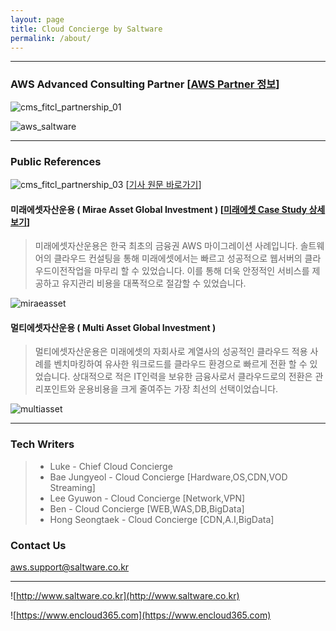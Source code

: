 ```yaml
---
layout: page
title: Cloud Concierge by Saltware
permalink: /about/
---
```

***

### AWS Advanced Consulting Partner [[AWS Partner 정보](https://aws.amazon.com/ko/partners/find/partnerdetails/?n=Saltware&id=001E000000xHZ4MIAW#psf-solutions)]
![cms_fitcl_partnership_01](https://user-images.githubusercontent.com/30482872/29053412-f0a528ca-7c2a-11e7-93d1-94664b2058fb.gif)

![aws_saltware](https://user-images.githubusercontent.com/29446742/29101274-1395a942-7cec-11e7-814d-edaf82bbb9b6.png)


***

### Public References
![cms_fitcl_partnership_03](https://user-images.githubusercontent.com/30482872/29053430-00e02654-7c2b-11e7-8e37-a1aa3bda5ff2.gif)
[[기사 원문 바로가기](http://www.etnews.com/20150721000197)]

#### 미래에셋자산운용 ( Mirae Asset Global Investment ) [[미래에셋 Case Study 상세보기](https://aws.amazon.com/ko/solutions/case-studies/miraeasset/)]
>미래에셋자산운용은 한국 최초의 금융권 AWS 마이그레이션 사례입니다. 솔트웨어의 클라우드 컨설팅을 통해 미래에셋에서는 빠르고 성공적으로 웹서버의 클라우드이전작업을 마무리 할 수 있었습니다. 이를 통해 더욱 안정적인 서비스를 제공하고 유지관리 비용을 대폭적으로 절감할 수 있었습니다.

![miraeasset](https://user-images.githubusercontent.com/29446742/29102407-d998ce7e-7cf3-11e7-9751-2601b4bcbcab.jpg)


#### 멀티에셋자산운용 ( Multi Asset Global Investment )
>멀티에셋자산운용은 미래에셋의 자회사로 계열사의 성공적인 클라우드 적용 사례를 벤치마킹하여 유사한 워크로드를 클라우드 환경으로 빠르게 전환 할 수 있었습니다. 상대적으로 적은 IT인력을 보유한 금융사로서 클라우드로의 전환은 관리포인트와 운용비용을 크게 줄여주는 가장 최선의 선택이었습니다.

![multiasset](https://user-images.githubusercontent.com/29446742/29102408-dbeb59ee-7cf3-11e7-909c-816f8fc11445.jpg)

***

### Tech Writers
>- Luke - Chief Cloud Concierge
>- Bae Jungyeol - Cloud Concierge [Hardware,OS,CDN,VOD Streaming]
>- Lee Gyuwon - Cloud Concierge [Network,VPN]
>- Ben - Cloud Concierge [WEB,WAS,DB,BigData]
>- Hong Seongtaek - Cloud Concierge [CDN,A.I,BigData]


### Contact Us

[aws.support@saltware.co.kr](mailto:aws.support@saltware.co.kr)

***

![http://www.saltware.co.kr](http://www.saltware.co.kr)

![https://www.encloud365.com](https://www.encloud365.com)
